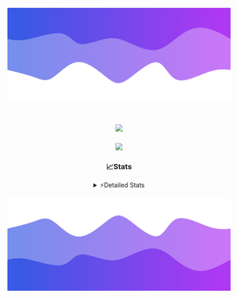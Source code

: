 ![Header](./header.png)
<div align="center">

<h1 align="center">
  <a href="https://git.io/typing-svg">
    <img src="https://readme-typing-svg.herokuapp.com/?lines=Hello,+There!+%F0%9F%91%8B;This+is+chicho.;Owner+on+Ocean;&center=true&size=25">
  </a>
</h1>
  
<p align="center">
  <img src="https://lanyard.cnrad.dev/api/852683595378196480" />
</p>

### 📈Stats
<details>
    <summary> ⚡Detailed Stats</summary>
    <br/>

<!--START_SECTION:waka-->
![Code Time](http://img.shields.io/badge/Code%20Time-1%2C136%20hrs%2035%20mins-blue)

![Profile Views](http://img.shields.io/badge/Profile%20Views-0-blue)

**🐱 My GitHub Data** 

> 📦 233.1 kB Used in GitHub's Storage 
 > 
> 🏆 0 Contributions in the Year 2025
 > 
> 🚫 Not Opted to Hire
 > 
> 📜 15 Public Repositories 
 > 
> 🔑 13 Private Repositories 
 > 
**I'm a Night 🦉** 

```text
🌞 Morning                25 commits          █░░░░░░░░░░░░░░░░░░░░░░░░   04.50 % 
🌆 Daytime                74 commits          ███░░░░░░░░░░░░░░░░░░░░░░   13.31 % 
🌃 Evening                246 commits         ███████████░░░░░░░░░░░░░░   44.24 % 
🌙 Night                  211 commits         █████████░░░░░░░░░░░░░░░░   37.95 % 
```
📅 **I'm Most Productive on Friday** 

```text
Monday                   29 commits          █░░░░░░░░░░░░░░░░░░░░░░░░   05.22 % 
Tuesday                  118 commits         █████░░░░░░░░░░░░░░░░░░░░   21.22 % 
Wednesday                85 commits          ████░░░░░░░░░░░░░░░░░░░░░   15.29 % 
Thursday                 77 commits          ███░░░░░░░░░░░░░░░░░░░░░░   13.85 % 
Friday                   131 commits         ██████░░░░░░░░░░░░░░░░░░░   23.56 % 
Saturday                 63 commits          ███░░░░░░░░░░░░░░░░░░░░░░   11.33 % 
Sunday                   53 commits          ██░░░░░░░░░░░░░░░░░░░░░░░   09.53 % 
```


📊 **This Week I Spent My Time On** 

```text
🕑︎ Time Zone: America/Argentina/Buenos_Aires

💬 Programming Languages: 
TypeScript               15 hrs 42 mins      ███████████████████░░░░░░   74.26 % 
HTML                     2 hrs 48 mins       ███░░░░░░░░░░░░░░░░░░░░░░   13.31 % 
Python                   1 hr 57 mins        ██░░░░░░░░░░░░░░░░░░░░░░░   09.23 % 
Other                    23 mins             ░░░░░░░░░░░░░░░░░░░░░░░░░   01.83 % 
CSS                      13 mins             ░░░░░░░░░░░░░░░░░░░░░░░░░   01.08 % 

🔥 Editors: 
Cursor                   21 hrs 1 min        █████████████████████████   99.44 % 
VS Code                  7 mins              ░░░░░░░░░░░░░░░░░░░░░░░░░   00.56 % 

🐱‍💻 Projects: 
ocean-backend            16 hrs 17 mins      ███████████████████░░░░░░   77.04 % 
py                       2 hrs 48 mins       ███░░░░░░░░░░░░░░░░░░░░░░   13.24 % 
front-electro-patagonia-m1 hr 35 mins        ██░░░░░░░░░░░░░░░░░░░░░░░   07.49 % 
Unknown Project          17 mins             ░░░░░░░░░░░░░░░░░░░░░░░░░   01.41 % 
templates                7 mins              ░░░░░░░░░░░░░░░░░░░░░░░░░   00.56 % 

💻 Operating System: 
Windows                  18 hrs 51 mins      ██████████████████████░░░   89.14 % 
Mac                      2 hrs 17 mins       ███░░░░░░░░░░░░░░░░░░░░░░   10.86 % 
```

**I Mostly Code in JavaScript** 

```text
HTML                     7 repos             █████░░░░░░░░░░░░░░░░░░░░   18.92 % 
TypeScript               4 repos             ███░░░░░░░░░░░░░░░░░░░░░░   10.81 % 
Astro                    2 repos             █░░░░░░░░░░░░░░░░░░░░░░░░   05.41 % 
C                        1 repo              █░░░░░░░░░░░░░░░░░░░░░░░░   02.70 % 
SCSS                     1 repo              █░░░░░░░░░░░░░░░░░░░░░░░░   02.70 % 
```




 Last Updated on 16/03/2025 21:14:22 UTC
<!--END_SECTION:waka-->
</details>

![Footer](./footer.png)
